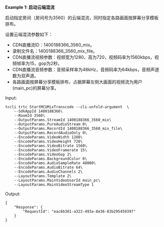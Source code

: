**Example 1: 启动云端混流**

启动指定房间（房间号为3560）的云端混流，同时指定各路画面按屏幕分享模板排布。

设置云端混流参数如下：
- CDN直播流ID：1400188366_3560_mix。
- 录制文件名：1400188366_3560_mix_file。
- CDN直播流视频参数：视频宽为1280、高为720，视频码率为1560kbps，视频帧率为15，gop为2秒。
- CDN直播流音频参数：音频采样率为48kHz，音频码率为64kbps，音频声道数为双声道。
- 各路画面按屏幕分享模板排布，占据屏幕左侧大画面的视频流为用户(main_pc)的屏幕分享。

Input: 

```
tccli trtc StartMCUMixTranscode --cli-unfold-argument  \
    --SdkAppId 1400188366\
    --RoomId 3560\
    --OutputParams.StreamId 1400188366_3560_mix\
    --OutputParams.PureAudioStream 0\
    --OutputParams.RecordId 1400188366_3560_mix_file\
    --OutputParams.RecordAudioOnly 0\
    --EncodeParams.VideoWidth 1280\
    --EncodeParams.VideoHeight 720\
    --EncodeParams.VideoBitrate 1560\
    --EncodeParams.VideoFramerate 15\
    --EncodeParams.VideoGop 2\
    --EncodeParams.BackgroundColor 0\
    --EncodeParams.AudioSampleRate 48000\
    --EncodeParams.AudioBitrate 64\
    --EncodeParams.AudioChannels 2\
    --LayoutParams.Template 2\
    --LayoutParams.MainVideoUserId main_pc\
    --LayoutParams.MainVideoStreamType 1
```

Output: 
```
{
    "Response": {
        "RequestId": "eac6b301-a322-493a-8e36-83b295459397"
    }
}
```

